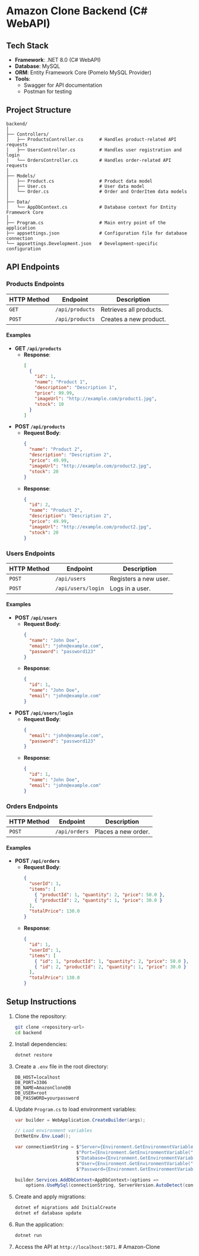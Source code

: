 # Amazon Clone Backend (C# WebAPI)

## **Tech Stack**

- **Framework**: .NET 8.0 (C# WebAPI)
- **Database**: MySQL
- **ORM**: Entity Framework Core (Pomelo MySQL Provider)
- **Tools**:
  - Swagger for API documentation
  - Postman for testing

## **Project Structure**

```
backend/
│
├── Controllers/
│   ├── ProductsController.cs      # Handles product-related API requests
│   ├── UsersController.cs         # Handles user registration and login
│   └── OrdersController.cs        # Handles order-related API requests
│
├── Models/
│   ├── Product.cs                 # Product data model
│   ├── User.cs                    # User data model
│   └── Order.cs                   # Order and OrderItem data models
│
├── Data/
│   └── AppDbContext.cs            # Database context for Entity Framework Core
│
├── Program.cs                     # Main entry point of the application
├── appsettings.json               # Configuration file for database connection
└── appsettings.Development.json   # Development-specific configuration
```

## **API Endpoints**

### **Products Endpoints**

| HTTP Method | Endpoint        | Description             |
| ----------- | --------------- | ----------------------- |
| `GET`       | `/api/products` | Retrieves all products. |
| `POST`      | `/api/products` | Creates a new product.  |

#### **Examples**

- **GET `/api/products`**
  - **Response**:
    ```json
    [
      {
        "id": 1,
        "name": "Product 1",
        "description": "Description 1",
        "price": 99.99,
        "imageUrl": "http://example.com/product1.jpg",
        "stock": 10
      }
    ]
    ```
- **POST `/api/products`**
  - **Request Body**:
    ```json
    {
      "name": "Product 2",
      "description": "Description 2",
      "price": 49.99,
      "imageUrl": "http://example.com/product2.jpg",
      "stock": 20
    }
    ```
  - **Response**:
    ```json
    {
      "id": 2,
      "name": "Product 2",
      "description": "Description 2",
      "price": 49.99,
      "imageUrl": "http://example.com/product2.jpg",
      "stock": 20
    }
    ```

### **Users Endpoints**

| HTTP Method | Endpoint           | Description           |
| ----------- | ------------------ | --------------------- |
| `POST`      | `/api/users`       | Registers a new user. |
| `POST`      | `/api/users/login` | Logs in a user.       |

#### **Examples**

- **POST `/api/users`**
  - **Request Body**:
    ```json
    {
      "name": "John Doe",
      "email": "john@example.com",
      "password": "password123"
    }
    ```
  - **Response**:
    ```json
    {
      "id": 1,
      "name": "John Doe",
      "email": "john@example.com"
    }
    ```
- **POST `/api/users/login`**
  - **Request Body**:
    ```json
    {
      "email": "john@example.com",
      "password": "password123"
    }
    ```
  - **Response**:
    ```json
    {
      "id": 1,
      "name": "John Doe",
      "email": "john@example.com"
    }
    ```

### **Orders Endpoints**

| HTTP Method | Endpoint      | Description         |
| ----------- | ------------- | ------------------- |
| `POST`      | `/api/orders` | Places a new order. |

#### **Examples**

- **POST `/api/orders`**
  - **Request Body**:
    ```json
    {
      "userId": 1,
      "items": [
        { "productId": 1, "quantity": 2, "price": 50.0 },
        { "productId": 2, "quantity": 1, "price": 30.0 }
      ],
      "totalPrice": 130.0
    }
    ```
  - **Response**:
    ```json
    {
      "id": 1,
      "userId": 1,
      "items": [
        { "id": 1, "productId": 1, "quantity": 2, "price": 50.0 },
        { "id": 2, "productId": 2, "quantity": 1, "price": 30.0 }
      ],
      "totalPrice": 130.0
    }
    ```

## **Setup Instructions**

1. Clone the repository:

   ```bash
   git clone <repository-url>
   cd backend
   ```

2. Install dependencies:

   ```bash
   dotnet restore
   ```

3. Create a `.env` file in the root directory:

   ```env
   DB_HOST=localhost
   DB_PORT=3306
   DB_NAME=AmazonCloneDB
   DB_USER=root
   DB_PASSWORD=yourpassword
   ```

4. Update `Program.cs` to load environment variables:

   ```csharp
   var builder = WebApplication.CreateBuilder(args);

   // Load environment variables
   DotNetEnv.Env.Load();

   var connectionString = $"Server={Environment.GetEnvironmentVariable("DB_HOST")};" +
                          $"Port={Environment.GetEnvironmentVariable("DB_PORT")};" +
                          $"Database={Environment.GetEnvironmentVariable("DB_NAME")};" +
                          $"User={Environment.GetEnvironmentVariable("DB_USER")};" +
                          $"Password={Environment.GetEnvironmentVariable("DB_PASSWORD")};";

   builder.Services.AddDbContext<AppDbContext>(options =>
       options.UseMySql(connectionString, ServerVersion.AutoDetect(connectionString)));
   ```

5. Create and apply migrations:

   ```bash
   dotnet ef migrations add InitialCreate
   dotnet ef database update
   ```

6. Run the application:

   ```bash
   dotnet run
   ```

7. Access the API at `http://localhost:5071`.
#   A m a z o n - C l o n e  
 